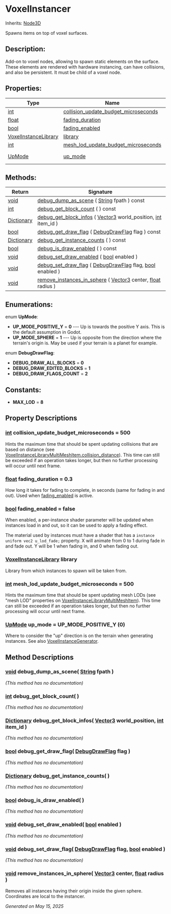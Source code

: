 # VoxelInstancer

Inherits: [Node3D](https://docs.godotengine.org/en/stable/classes/class_node3d.html)

Spawns items on top of voxel surfaces.

## Description: 

Add-on to voxel nodes, allowing to spawn static elements on the surface. These elements are rendered with hardware instancing, can have collisions, and also be persistent. It must be child of a voxel node.

## Properties: 


Type                                                                      | Name                                                                             | Default                
------------------------------------------------------------------------- | -------------------------------------------------------------------------------- | -----------------------
[int](https://docs.godotengine.org/en/stable/classes/class_int.html)      | [collision_update_budget_microseconds](#i_collision_update_budget_microseconds)  | 500                    
[float](https://docs.godotengine.org/en/stable/classes/class_float.html)  | [fading_duration](#i_fading_duration)                                            | 0.3                    
[bool](https://docs.godotengine.org/en/stable/classes/class_bool.html)    | [fading_enabled](#i_fading_enabled)                                              | false                  
[VoxelInstanceLibrary](VoxelInstanceLibrary.md)                           | [library](#i_library)                                                            |                        
[int](https://docs.godotengine.org/en/stable/classes/class_int.html)      | [mesh_lod_update_budget_microseconds](#i_mesh_lod_update_budget_microseconds)    | 500                    
[UpMode](VoxelInstancer.md#enumerations)                                  | [up_mode](#i_up_mode)                                                            | UP_MODE_POSITIVE_Y (0) 
<p></p>

## Methods: 


Return                                                                              | Signature                                                                                                                                                                                                                             
----------------------------------------------------------------------------------- | --------------------------------------------------------------------------------------------------------------------------------------------------------------------------------------------------------------------------------------
[void](#)                                                                           | [debug_dump_as_scene](#i_debug_dump_as_scene) ( [String](https://docs.godotengine.org/en/stable/classes/class_string.html) fpath ) const                                                                                              
[int](https://docs.godotengine.org/en/stable/classes/class_int.html)                | [debug_get_block_count](#i_debug_get_block_count) ( ) const                                                                                                                                                                           
[Dictionary](https://docs.godotengine.org/en/stable/classes/class_dictionary.html)  | [debug_get_block_infos](#i_debug_get_block_infos) ( [Vector3](https://docs.godotengine.org/en/stable/classes/class_vector3.html) world_position, [int](https://docs.godotengine.org/en/stable/classes/class_int.html) item_id )       
[bool](https://docs.godotengine.org/en/stable/classes/class_bool.html)              | [debug_get_draw_flag](#i_debug_get_draw_flag) ( [DebugDrawFlag](VoxelInstancer.md#enumerations) flag ) const                                                                                                                          
[Dictionary](https://docs.godotengine.org/en/stable/classes/class_dictionary.html)  | [debug_get_instance_counts](#i_debug_get_instance_counts) ( ) const                                                                                                                                                                   
[bool](https://docs.godotengine.org/en/stable/classes/class_bool.html)              | [debug_is_draw_enabled](#i_debug_is_draw_enabled) ( ) const                                                                                                                                                                           
[void](#)                                                                           | [debug_set_draw_enabled](#i_debug_set_draw_enabled) ( [bool](https://docs.godotengine.org/en/stable/classes/class_bool.html) enabled )                                                                                                
[void](#)                                                                           | [debug_set_draw_flag](#i_debug_set_draw_flag) ( [DebugDrawFlag](VoxelInstancer.md#enumerations) flag, [bool](https://docs.godotengine.org/en/stable/classes/class_bool.html) enabled )                                                
[void](#)                                                                           | [remove_instances_in_sphere](#i_remove_instances_in_sphere) ( [Vector3](https://docs.godotengine.org/en/stable/classes/class_vector3.html) center, [float](https://docs.godotengine.org/en/stable/classes/class_float.html) radius )  
<p></p>

## Enumerations: 

enum **UpMode**: 

- <span id="i_UP_MODE_POSITIVE_Y"></span>**UP_MODE_POSITIVE_Y** = **0** --- Up is towards the positive Y axis. This is the default assumption in Godot.
- <span id="i_UP_MODE_SPHERE"></span>**UP_MODE_SPHERE** = **1** --- Up is opposite from the direction where the terrain's origin is. May be used if your terrain is a planet for example.

enum **DebugDrawFlag**: 

- <span id="i_DEBUG_DRAW_ALL_BLOCKS"></span>**DEBUG_DRAW_ALL_BLOCKS** = **0**
- <span id="i_DEBUG_DRAW_EDITED_BLOCKS"></span>**DEBUG_DRAW_EDITED_BLOCKS** = **1**
- <span id="i_DEBUG_DRAW_FLAGS_COUNT"></span>**DEBUG_DRAW_FLAGS_COUNT** = **2**


## Constants: 

- <span id="i_MAX_LOD"></span>**MAX_LOD** = **8**

## Property Descriptions

### [int](https://docs.godotengine.org/en/stable/classes/class_int.html)<span id="i_collision_update_budget_microseconds"></span> **collision_update_budget_microseconds** = 500

Hints the maximum time that should be spent updating collisions that are based on distance (see [VoxelInstanceLibraryMultiMeshItem.collision_distance](VoxelInstanceLibraryMultiMeshItem.md#i_collision_distance)). This time can still be exceeded if an operation takes longer, but then no further processing will occur until next frame.

### [float](https://docs.godotengine.org/en/stable/classes/class_float.html)<span id="i_fading_duration"></span> **fading_duration** = 0.3

How long it takes for fading to complete, in seconds (same for fading in and out). Used when [fading_enabled](VoxelInstancer.md#i_fading_enabled) is active.

### [bool](https://docs.godotengine.org/en/stable/classes/class_bool.html)<span id="i_fading_enabled"></span> **fading_enabled** = false

When enabled, a per-instance shader parameter will be updated when instances load in and out, so it can be used to apply a fading effect.

The material used by instances must have a shader that has a `instance uniform vec2 u_lod_fade;` property. X will animate from 0 to 1 during fade in and fade out. Y will be 1 when fading in, and 0 when fading out.

### [VoxelInstanceLibrary](VoxelInstanceLibrary.md)<span id="i_library"></span> **library**

Library from which instances to spawn will be taken from.

### [int](https://docs.godotengine.org/en/stable/classes/class_int.html)<span id="i_mesh_lod_update_budget_microseconds"></span> **mesh_lod_update_budget_microseconds** = 500

Hints the maximum time that should be spent updating mesh LODs (see "mesh LOD" properties on [VoxelInstanceLibraryMultiMeshItem](VoxelInstanceLibraryMultiMeshItem.md)). This time can still be exceeded if an operation takes longer, but then no further processing will occur until next frame.

### [UpMode](VoxelInstancer.md#enumerations)<span id="i_up_mode"></span> **up_mode** = UP_MODE_POSITIVE_Y (0)

Where to consider the "up" direction is on the terrain when generating instances. See also [VoxelInstanceGenerator](VoxelInstanceGenerator.md).

## Method Descriptions

### [void](#)<span id="i_debug_dump_as_scene"></span> **debug_dump_as_scene**( [String](https://docs.godotengine.org/en/stable/classes/class_string.html) fpath ) 

*(This method has no documentation)*

### [int](https://docs.godotengine.org/en/stable/classes/class_int.html)<span id="i_debug_get_block_count"></span> **debug_get_block_count**( ) 

*(This method has no documentation)*

### [Dictionary](https://docs.godotengine.org/en/stable/classes/class_dictionary.html)<span id="i_debug_get_block_infos"></span> **debug_get_block_infos**( [Vector3](https://docs.godotengine.org/en/stable/classes/class_vector3.html) world_position, [int](https://docs.godotengine.org/en/stable/classes/class_int.html) item_id ) 

*(This method has no documentation)*

### [bool](https://docs.godotengine.org/en/stable/classes/class_bool.html)<span id="i_debug_get_draw_flag"></span> **debug_get_draw_flag**( [DebugDrawFlag](VoxelInstancer.md#enumerations) flag ) 

*(This method has no documentation)*

### [Dictionary](https://docs.godotengine.org/en/stable/classes/class_dictionary.html)<span id="i_debug_get_instance_counts"></span> **debug_get_instance_counts**( ) 

*(This method has no documentation)*

### [bool](https://docs.godotengine.org/en/stable/classes/class_bool.html)<span id="i_debug_is_draw_enabled"></span> **debug_is_draw_enabled**( ) 

*(This method has no documentation)*

### [void](#)<span id="i_debug_set_draw_enabled"></span> **debug_set_draw_enabled**( [bool](https://docs.godotengine.org/en/stable/classes/class_bool.html) enabled ) 

*(This method has no documentation)*

### [void](#)<span id="i_debug_set_draw_flag"></span> **debug_set_draw_flag**( [DebugDrawFlag](VoxelInstancer.md#enumerations) flag, [bool](https://docs.godotengine.org/en/stable/classes/class_bool.html) enabled ) 

*(This method has no documentation)*

### [void](#)<span id="i_remove_instances_in_sphere"></span> **remove_instances_in_sphere**( [Vector3](https://docs.godotengine.org/en/stable/classes/class_vector3.html) center, [float](https://docs.godotengine.org/en/stable/classes/class_float.html) radius ) 

Removes all instances having their origin inside the given sphere. Coordinates are local to the instancer.

_Generated on May 15, 2025_
